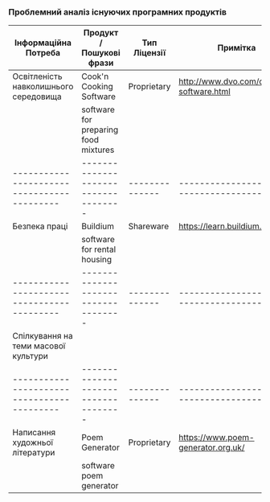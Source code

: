 ### Проблемний аналіз існуючих програмних продуктів
| Інформаційна Потреба                      | Продукт / Пошукові фрази           | Тип Ліцензії | Примітка                                |
|------------------------------------------|------------------------------------|--------------|-----------------------------------------|
| Освітленість навколишнього середовища   | Cook'n Cooking Software            | Proprietary  | http://www.dvo.com/cooking-software.html |
|                                          | software for preparing food mixtures |              |                                         |
|------------------------------------------|------------------------------------|--------------|-----------------------------------------|
| Безпека праці                             | Buildium                            | Shareware    | https://learn.buildium.com/             |
|                                          | software for rental housing         |              |                                         |
|------------------------------------------|------------------------------------|--------------|-----------------------------------------|
| Спілкування на теми масової культури     |                                      |              |                                         |
|------------------------------------------|------------------------------------|--------------|-----------------------------------------|
| Написання художньої літератури            | Poem Generator                      | Proprietary  | https://www.poem-generator.org.uk/       |
|                                          | software poem generator             |              |                                         |
